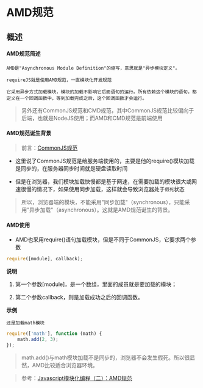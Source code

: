 # AMD规范

## 概述

#### AMD规范简述

	AMD是"Asynchronous Module Definition"的缩写，意思就是"异步模块定义"。

	requireJS就是使用AMD规范，一直模块化开发规范

	它采用异步方式加载模块，模块的加载不影响它后面语句的运行。所有依赖这个模块的语句，都定义在一个回调函数中，等到加载完成之后，这个回调函数才会运行。

> 另外还有CommonJS规范和CMD规范，其中CommonJS规范比较偏向于后端，也就是NodeJS使用；而AMD和CMD规范是前端使用

#### AMD规范诞生背景

> 前言：[CommonJS规范](知识笔记/规范标准/模块化规范/CommonJS规范.md)

* 这里说了CommonJS规范是给服务端使用的，主要是他的require()模块加载是同步的，在服务器同步时间就是硬盘读取时间

* 但是在浏览器，我们模块加载快慢都是基于网速，在需要加载的模块很大或网速很慢的情况下，如果使用同步加载，这样就会导致浏览器处于`假死`状态

> 所以，浏览器端的模块，不能采用"同步加载"（synchronous），只能采用"异步加载"（asynchronous）。这就是AMD规范诞生的背景。

#### AMD使用

* AMD也采用require()语句加载模块，但是不同于CommonJS，它要求两个参数

``` js
require([module], callback);
```

**说明**

1. 第一个参数[module]，是一个数组，里面的成员就是要加载的模块；

2. 第二个参数callback，则是加载成功之后的回调函数。

**示例**

	还是加载math模块

``` js
require(['math'], function (math) {
	math.add(2, 3);
});
```

> math.add()与math模块加载不是同步的，浏览器不会发生假死。所以很显然，AMD比较适合浏览器环境。

> 参考：[Javascript模块化编程（二）：AMD规范](http://www.ruanyifeng.com/blog/2012/10/asynchronous_module_definition.html)
